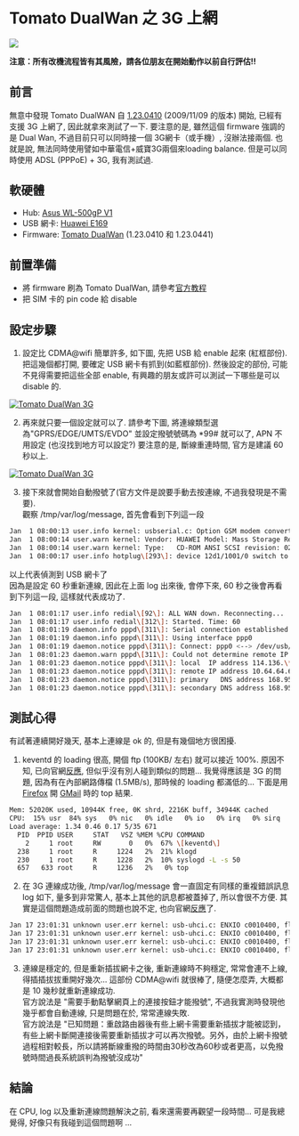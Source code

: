# Tomato DualWan 之 3G 上網


[![](http://4.bp.blogspot.com/-rCd8h7VM0WI/ToJhcAfqcxI/AAAAAAAABkc/dog5uxnIWxs/s320/Asus_500gp_1.jpg)](http://4.bp.blogspot.com/-rCd8h7VM0WI/ToJhcAfqcxI/AAAAAAAABkc/dog5uxnIWxs/s1600/Asus_500gp_1.jpg)

**注意：所有改機流程皆有其風險，請各位朋友在開始動作以前自行評估!!**  
  
## 前言
無意中發現 Tomato DualWAN 自 [1.23.0410](http://bbs.dualwan.cn/thread-9022-1-1.html) (2009/11/09 的版本) 開始, 已經有支援 3G 上網了, 因此就拿來測試了一下. 要注意的是, 雖然這個 firmware 強調的是 Dual Wan, 不過目前只可以同時接一個 3G網卡（或手機）, 沒辦法接兩個. 也就是說, 無法同時使用譬如中華電信+威寶3G兩個來loading balance. 但是可以同時使用 ADSL (PPPoE) + 3G, 我有測試過.  

## 軟硬體

*   Hub: [Asus WL-500gP V1](http://tw.asus.com/product.aspx?P_ID=8el2DcrRjLoHNdQ8&templete=2)
*   USB 網卡: [Huawei E169](http://www.huawei.com/mobileweb/en/products/view.do?id=1181)
*   Firmware: [Tomato DualWan](http://www.dualwan.cn/) (1.23.0410 和 1.23.0441)

## 前置準備 

*   將 firmware 刷為 Tomato DualWan, 請參考[官方教程](http://www.dualwan.cn/index.php/manual-overview)
*   把 SIM 卡的 pin code 給 disable

## 設定步驟
  
1. 設定比 CDMA@wifi 簡單許多, 如下圖, 先把 USB 給 enable 起來 (紅框部份). 把這幾個都打開, 要確定 USB 網卡有抓到(如藍框部份). 然後設定的部份, 可能不見得需要把這些全部 enable, 有興趣的朋友或許可以測試一下哪些是可以 disable 的.  
  
[![Tomato DualWan 3G](http://farm3.static.flickr.com/2680/4394875396_f4933b89fd.jpg "Tomato DualWan 3G")](http://www.flickr.com/photos/dennys_blog/4394875396 "Tomato DualWan 3G")  
  
2. 再來就只要一個設定就可以了. 請參考下圖, 將連線類型選為"GPRS/EDGE/UMTS/EVDO" 並設定撥號號碼為 \*99# 就可以了, APN 不用設定 (也沒找到地方可以設定?) 要注意的是, 斷線重連時間, 官方是建議 60 秒以上.  
  
[![Tomato DualWan 3G](http://farm5.static.flickr.com/4019/4394117833_7aa516fd42.jpg "Tomato DualWan 3G")](http://www.flickr.com/photos/dennys_blog/4394117833 "Tomato DualWan 3G")  
  
3. 接下來就會開始自動撥號了(官方文件是說要手動去按連線, 不過我發現是不需要).  
觀察 /tmp/var/log/message, 首先會看到下列這一段  

```sh
Jan  1 08:00:13 user.info kernel: usbserial.c: Option GSM modem converter now attached to ttyUSB2 (or usb/tts/2 for devfs)  
Jan  1 08:00:14 user.warn kernel: Vendor: HUAWEI Model: Mass Storage Rev: 2.31  
Jan  1 08:00:14 user.warn kernel: Type:   CD-ROM ANSI SCSI revision: 02  
Jan  1 08:00:17 user.info hotplug\[293\]: device 12d1/1001/0 switch to modem mode
```
  
以上代表偵測到 USB 網卡了  
因為是設定 60 秒重新連線, 因此在上面 log 出來後, 會停下來, 60 秒之後會再看到下列這一段, 這樣就代表成功了.  

```sh
Jan  1 08:01:17 user.info redial\[92\]: ALL WAN down. Reconnecting...  
Jan  1 08:01:17 user.info redial\[312\]: Started. Time: 60  
Jan  1 08:01:19 daemon.info pppd\[311\]: Serial connection established.  
Jan  1 08:01:19 daemon.info pppd\[311\]: Using interface ppp0  
Jan  1 08:01:19 daemon.notice pppd\[311\]: Connect: ppp0 <--> /dev/usb/tts/0  
Jan  1 08:01:23 daemon.warn pppd\[311\]: Could not determine remote IP address: defaulting to 10.64.64.64  
Jan  1 08:01:23 daemon.notice pppd\[311\]: local  IP address 114.136.\*\*\*.\*\*\*  
Jan  1 08:01:23 daemon.notice pppd\[311\]: remote IP address 10.64.64.64  
Jan  1 08:01:23 daemon.notice pppd\[311\]: primary   DNS address 168.95.1.1  
Jan  1 08:01:23 daemon.notice pppd\[311\]: secondary DNS address 168.95.192.
```
  
## 測試心得

有試著連續開好幾天, 基本上連線是 ok 的, 但是有幾個地方很困擾.  
  
1. keventd 的 loading 很高, 開個 ftp (100KB/ 左右) 就可以接近 100%. 原因不知, 已向官網[反應](http://bbs.dualwan.cn/thread-15752-1-1.html), 但似乎沒有別人碰到類似的問題... 我覺得應該是 3G 的問題, 因為有在內部網路傳檔 (1.5MB/s), 那時候的 loading 都滿低的... 下面是用 [Firefox](http://www.mozilla.com/firefox/) 開 [GMail](http://gmail.com/ "Google Mail") 時的 top 結果.  

```sh
Mem: 52020K used, 10944K free, 0K shrd, 2216K buff, 34944K cached  
CPU:  15% usr  84% sys   0% nic   0% idle   0% io   0% irq   0% sirq  
Load average: 1.34 0.46 0.17 5/35 671  
  PID  PPID USER     STAT   VSZ %MEM %CPU COMMAND  
    2     1 root     RW       0   0%  67% \[keventd\]  
  238     1 root     R     1224   2%  21% klogd  
  230     1 root     R     1228   2%  10% syslogd -L -s 50  
  657   633 root     R     1236   2%   0% top
```

2. 在 3G 連線成功後, /tmp/var/log/message 會一直固定有同樣的重複錯誤訊息 log 如下, 量多到非常驚人, 基本上其他的訊息都被蓋掉了, 所以會很不方便. 其實是這個問題造成前面的問題也說不定, 也向官網[反應](http://bbs.dualwan.cn/viewthread.php?tid=12742)了.  

```sh
Jan 17 23:01:31 unknown user.err kernel: usb-uhci.c: ENXIO c0010400, flags 0, urb 877ad920, burb 877ad620  
Jan 17 23:01:31 unknown user.err kernel: usb-uhci.c: ENXIO c0010400, flags 0, urb 877ad820, burb 877ad620  
Jan 17 23:01:31 unknown user.err kernel: usb-uhci.c: ENXIO c0010400, flags 0, urb 877ad8a0, burb 877ad620  
Jan 17 23:01:31 unknown user.err kernel: usb-uhci.c: ENXIO c0010400, flags 0, urb 877ad920, burb 877ad620
```

3. 連線是穩定的, 但是重新插拔網卡之後, 重新連線時不夠穩定, 常常會連不上線, 得插插拔拔重開好幾次... 這部份 CDMA@wifi 就很棒了, 隨便怎麼弄, 大概都是 10 幾秒就重新連線成功.  
官方說法是 "需要手動點擊網頁上的連接按鈕才能撥號", 不過我實測時發現他幾乎都會自動連線, 只是問題在於, 常常連線失敗.  
官方說法是 "已知問題：重啟路由器後有些上網卡需要重新插拔才能被認到，有些上網卡斷開連接後需要重新插拔才可以再次撥號。另外，由於上網卡撥號過程相對較長，所以請將斷線重撥的時間由30秒改為60秒或者更高，以免撥號時間過長系統誤判為撥號沒成功"  
  
## 結論

在 CPU, log 以及重新連線問題解決之前, 看來還需要再觀望一段時間... 可是我總覺得, 好像只有我碰到這個問題啊 ...
